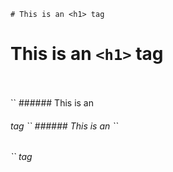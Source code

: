 `` # This is an <h1> tag ``
# This is an `` <h1> `` tag
<br />
<br />
`` ###### This is an <h6> tag ``
###### This is an `` <h6> `` tag
